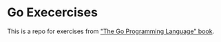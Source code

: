 # Go Execercises

This is a repo for exercises from ["The Go Programming Language" book](https://www.gopl.io/).

